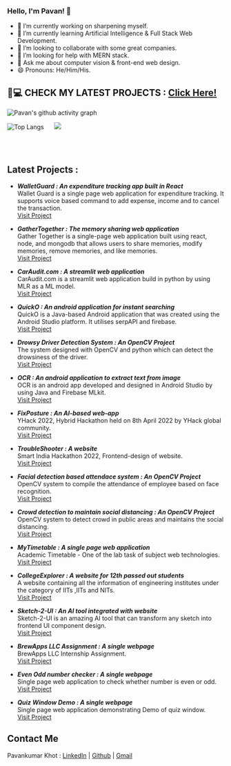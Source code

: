       
### Hello, I'm Pavan! 👋


- 🔭 I’m currently working on sharpening myself.
- 🌱 I’m currently learning Artificial Intelligence & Full Stack Web Development.
- 👯 I’m looking to collaborate with some great companies.
- 🤔 I’m looking for help with MERN stack.
- 💬 Ask me about computer vision & front-end web design.
- 😄 Pronouns: He/Him/His.

## 👀💻 CHECK MY LATEST PROJECTS : [ Click Here! ](#projects)

![Pavan's github activity graph](https://activity-graph.herokuapp.com/graph?username=PavanKhotS17&theme=react-dark)

![Top Langs](https://github-readme-stats.vercel.app/api/top-langs/?username=PavanKhotS17) &nbsp;&nbsp;&nbsp;&nbsp; <img src= "https://github-readme-stats.vercel.app/api?username=PavanKhotS17&&show_icons=true&title_color=ffffff&icon_color=bb2acf&text_color=daf7dc&bg_color=151515" >
         
<a name="projects"></a>
<br><br>
## Latest Projects : 

- ***WalletGuard : An expenditure tracking app built in React*** <br>
Wallet Guard is a single page web application for expenditure tracking. It supports voice based command to add expense, income and to cancel the transaction. <br>
[Visit Project](https://pavankhots17.github.io/WalletGuard/)

- ***GatherTogether : The memory sharing web application*** <br>
Gather Together is a single-page web application built using react, node, and mongodb that allows users to share memories, modify memories, remove memories, and like memories. <br>
[Visit Project](https://pavankhots17.github.io/GatherTogether/)

- ***CarAudit.com : A streamlit web application*** <br> 
CarAudit.com is a streamlit web application build in python by using MLR as a ML model. <br>
[Visit Project](https://pavankhots17.github.io/CarAudit/)

- ***QuickO : An android application for instant searching*** <br> 
QuickO is a Java-based Android application that was created using the Android Studio platform. It utilises serpAPI and firebase. <br>
[Visit Project](https://pavankhots17.github.io/QuickO/)

- ***Drowsy Driver Detection System : An OpenCV Project*** <br> 
The system designed with OpenCV and python which can detect the drowsiness of the driver. <br>
[Visit Project](https://pavankhots17.github.io/Drowsy_Driver_Detection.io/)

- ***OCR : An android application to extract text from image*** <br> 
OCR is an android app developed and designed in Android Studio by using Java and Firebase MLkit. <br>
[Visit Project](https://pavankhots17.github.io/OCR/)

- ***FixPosture : An AI-based web-app*** <br> 
YHack 2022, Hybrid Hackathon held on 8th April 2022 by YHack global community. <br>
[Visit Project](https://pavankhots17.github.io/FixPosture.github.io/)


- ***TroubleShooter : A website*** <br> 
Smart India Hackathon 2022, Frontend-design of website. <br>
[Visit Project](https://pavankhots17.github.io/TroubleShooter.github.io/)


- ***Facial detection based attendace system : An OpenCV Project*** <br> 
OpenCV system to compile the attendance of employee based on face recognition. <br>
[Visit Project](https://pavankhots17.github.io/Facial_Detection_Based_Attendance_System/)


- ***Crowd detection to maintain social distancing : An OpenCV Project*** <br> 
OpenCV system to detect crowd in public areas and maintains the social distancing. <br>
[Visit Project](https://pavankhots17.github.io/Crowd_detection_to_maintain_social_distancing.io/)


- ***MyTimetable : A single page web application*** <br> 
Academic Timetable - One of the lab task of subject web technologies. <br>
[Visit Project](https://pavankhots17.github.io/timetable.github.io/)


- ***CollegeExplorer : A website for 12th passed out students*** <br> 
A website containing all the information of engineering institutes under the category of IITs ,IITs and NITs. <br>
[Visit Project](https://pavankhots17.github.io/CollegeExplorer.github.io/)


- ***Sketch-2-UI : An AI tool integrated with website*** <br> 
Sketch-2-UI is an amazing AI tool that can transform any sketch into frontend UI component design. <br>
[Visit Project](https://pavankhots17.github.io/Sketch-2-UI.github.io/index.html)


- ***BrewApps LLC Assignment : A single webpage*** <br> 
BrewApps LLC Internship Assignment. <br>
[Visit Project](https://pavankhots17.github.io/BrewAppsLLC-Assignment.io/)


- ***Even Odd number checker : A single webpage*** <br> 
Single page web application to check whether number is even or odd. <br>
[Visit Project](https://pavankhots17.github.io/EvenNumber_OddNumber_Checker.github.io/)


- ***Quiz Window Demo : A single webpage*** <br> 
Single page web application demonstrating Demo of quiz window. <br>
[Visit Project](https://pavankhots17.github.io/QuizWindowDemo.github.io/)

## Contact Me
Pavankumar Khot : 
[LinkedIn](https://www.linkedin.com/in/pavankumar-khot-91a95b209/) |
[Github](https://github.com/PavanKhotS17) | 
[Gmail](mailto:khotpavankumar27@gmail.com)
